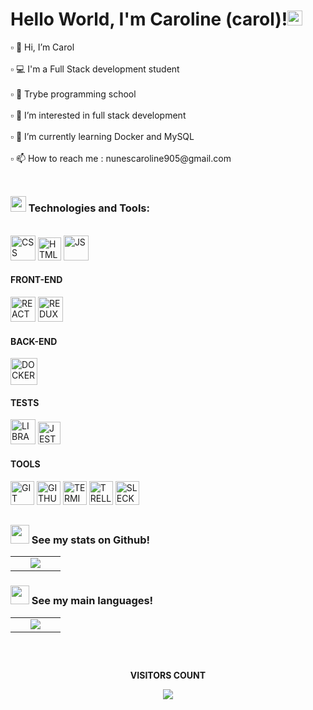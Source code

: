 <h1>Hello World, I'm Caroline (carol)!<img src="https://github.com/TheDudeThatCode/TheDudeThatCode/blob/master/Assets/Earth.gif" width="24px"></h1>

<p>
▫️ 👋 Hi, I’m  Carol<br><br>
▫️ 💻 I'm a Full Stack development student<br><br>
▫️ 🏫️ Trybe programming school<br><br>
▫️ 👀 I’m interested in  full stack development<br><br>
▫️ 🌱 I’m currently learning Docker and MySQL<br><br>
▫️ 📫 How to reach me : nunescaroline905@gmail.com<br><br>
</p>

##

<h3>
  <img width="25px" src="https://cdn-icons-png.flaticon.com/512/3756/3756488.png" /> Technologies and Tools:
</h3>

<br>

<div>
<img width="40px" height="40" src="https://img.icons8.com/ios-filled/512/css-filetype.png" alt="CSS">
<img width="37px" height="37" src="https://img.icons8.com/ios-filled/512/html-filetype.png" alt="HTML">
<img width="40px" height="40" src="https://img.icons8.com/ios-filled/512/javascript.png" alt="JS">
</div>

<div>
<h4>FRONT-END</h4>
<img width="40px" height="40" src="https://img.icons8.com/ios-filled/512/react-native.png" alt="REACT">
<img width="40px" height="40" src="https://img.icons8.com/ios/512/redux.png" alt="REDUX">
</div>

<div>
<h4>BACK-END</h4>
<img width="43px" height="43" src="https://img.icons8.com/ios-filled/512/docker.png" alt="DOCKER">
</div>

<div>
<h4>TESTS</h4>
<img width="40px" height="40" src="https://cdn-icons-png.flaticon.com/512/1841/1841310.png" alt="LIBRARY">
<img width="36px" height="36" src="https://img.icons8.com/external-tal-revivo-bold-tal-revivo/512/external-jest-can-collect-code-coverage-information-from-entire-projects-logo-bold-tal-revivo.png" alt="JEST">
</div>

<div>
<h4>TOOLS</h4>
<img width="38px" height="38" src="https://img.icons8.com/ios-filled/512/git.png" alt="GIT">
<img width="38px" height="38" src="https://img.icons8.com/ios-filled/512/github.png" alt="GITHUB">
<img width="38px" height="38" src="https://img.icons8.com/ios-filled/512/console.png" alt="TERMINAL">
<img width="38px" height="38" src="https://img.icons8.com/ios-filled/512/trello.png" alt="TRELLO">
<img width="38px" height="38" src="https://img.icons8.com/ios-filled/512/slack-new.png" alt="SLECK">
</div>

##

#### <h3><img src="https://cdn-icons-png.flaticon.com/512/4940/4940215.png" width="30"> See my stats on Github!</h3>

<table>
  <tr>
    <td width="40%" align="center" vertical-align="middle">
      <img src="https://github-readme-stats.vercel.app/api?username=carolhn&theme=midnight-purple&include_all_commits=true&count_private=true" />
    </td>
   </tr>
</table>
   
#### <h3><img src="https://cdn-icons-png.flaticon.com/512/4940/4940215.png" width="30"> See my main languages!</h3>

<table>
  <tr>
    <td width="40%" align="center" vertical-align="middle">
      <img src="https://github-readme-stats.vercel.app/api/top-langs/?username=carolhn&theme=midnight-purple&layout=compact" />
    </td>
   </tr>
</table>

##

<div align="center">
<br>
<p align="centre"><b>VISITORS COUNT</b></p>  
  <p align="center">
    <img align="center" src="https://komarev.com/ghpvc/?username=carolhn&color=blueviolet&style=for-the-badge" />
</p>
<br>
</div

